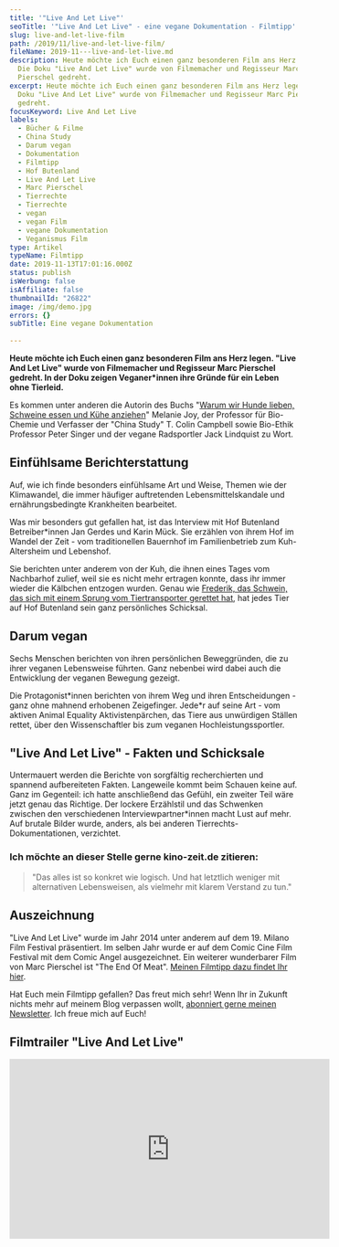 ```yaml
---
title: '"Live And Let Live"'
seoTitle: '"Live And Let Live" - eine vegane Dokumentation - Filmtipp'
slug: live-and-let-live-film
path: /2019/11/live-and-let-live-film/
fileName: 2019-11---live-and-let-live.md
description: Heute möchte ich Euch einen ganz besonderen Film ans Herz legen.
  Die Doku "Live And Let Live" wurde von Filmemacher und Regisseur Marc
  Pierschel gedreht.
excerpt: Heute möchte ich Euch einen ganz besonderen Film ans Herz legen. Die
  Doku "Live And Let Live" wurde von Filmemacher und Regisseur Marc Pierschel
  gedreht.
focusKeyword: Live And Let Live
labels:
  - Bücher & Filme
  - China Study
  - Darum vegan
  - Dokumentation
  - Filmtipp
  - Hof Butenland
  - Live And Let Live
  - Marc Pierschel
  - Tierrechte
  - Tierrechte
  - vegan
  - vegan Film
  - vegane Dokumentation
  - Veganismus Film
type: Artikel
typeName: Filmtipp
date: 2019-11-13T17:01:16.000Z
status: publish
isWerbung: false
isAffiliate: false
thumbnailId: "26822"
image: /img/demo.jpg
errors: {}
subTitle: Eine vegane Dokumentation
  
---
```


**Heute möchte ich Euch einen ganz besonderen Film ans Herz legen. "Live And Let
Live" wurde von Filmemacher und Regisseur Marc Pierschel gedreht. In der Doku
zeigen Veganer\*innen ihre Gründe für ein Leben ohne Tierleid.**

Es kommen unter anderen die Autorin des Buchs
"[Warum wir Hunde lieben, Schweine essen und Kühe anziehen](/2019/03/warum-wir-hunde-lieben-schweine-essen-und-kuehe-anziehen/)"
Melanie Joy, der Professor für Bio-Chemie und Verfasser der "China Study" T.
Colin Campbell sowie Bio-Ethik Professor Peter Singer und der vegane Radsportler
Jack Lindquist zu Wort.

## Einfühlsame Berichterstattung

Auf, wie ich finde besonders einfühlsame Art und Weise, Themen wie der
Klimawandel, die immer häufiger auftretenden Lebensmittelskandale und
ernährungsbedingte Krankheiten bearbeitet.

Was mir besonders gut gefallen hat, ist das Interview mit Hof Butenland
Betreiber\*innen Jan Gerdes und Karin Mück. Sie erzählen von ihrem Hof im Wandel
der Zeit - vom traditionellen Bauernhof im Familienbetrieb zum Kuh-Altersheim
und Lebenshof.

Sie berichten unter anderem von der Kuh, die ihnen eines Tages vom Nachbarhof
zulief, weil sie es nicht mehr ertragen konnte, dass ihr immer wieder die
Kälbchen entzogen wurden. Genau wie
[Frederik, das Schwein, das sich mit einem Sprung vom Tiertransporter gerettet hat](/2019/08/das-gluecksferkel-von-hof-butenland/),
hat jedes Tier auf Hof Butenland sein ganz persönliches Schicksal.

## Darum vegan

Sechs Menschen berichten von ihren persönlichen Beweggründen, die zu ihrer
veganen Lebensweise führten. Ganz nebenbei wird dabei auch die Entwicklung der
veganen Bewegung gezeigt.

Die Protagonist\*innen berichten von ihrem Weg und ihren Entscheidungen - ganz
ohne mahnend erhobenen Zeigefinger. Jede\*r auf seine Art - vom aktiven Animal
Equality Aktivistenpärchen, das Tiere aus unwürdigen Ställen rettet, über den
Wissenschaftler bis zum veganen Hochleistungssportler.

## "Live And Let Live" - Fakten und Schicksale

Untermauert werden die Berichte von sorgfältig recherchierten und spannend
aufbereiteten Fakten. Langeweile kommt beim Schauen keine auf. Ganz im
Gegenteil: ich hatte anschließend das Gefühl, ein zweiter Teil wäre jetzt genau
das Richtige. Der lockere Erzählstil und das Schwenken zwischen den
verschiedenen Interviewpartner\*innen macht Lust auf mehr. Auf brutale Bilder
wurde, anders, als bei anderen Tierrechts-Dokumentationen, verzichtet.

### Ich möchte an dieser Stelle gerne kino-zeit.de zitieren:

> "Das alles ist so konkret wie logisch. Und hat letztlich weniger mit
> alternativen Lebensweisen, als vielmehr mit klarem Verstand zu tun."

## Auszeichnung

"Live And Let Live" wurde im Jahr 2014 unter anderem auf dem 19. Milano Film
Festival präsentiert. Im selben Jahr wurde er auf dem Comic Cine Film Festival
mit dem Comic Angel ausgezeichnet. Ein weiterer wunderbarer Film von Marc
Pierschel ist "The End Of Meat".
[Meinen Filmtipp dazu findet Ihr hier](/2020/02/the-end-of-meat/).

Hat Euch mein Filmtipp gefallen? Das freut mich sehr! Wenn Ihr in Zukunft nichts
mehr auf meinem Blog verpassen wollt,
[abonniert gerne meinen Newsletter](#newsletter). Ich freue mich auf Euch!

## Filmtrailer "Live And Let Live"

<iframe src="https://www.youtube.com/embed/We5zOxfp7S0" width="560" height="315" frameborder="0" allowfullscreen="allowfullscreen" data-mce-fragment="1"></iframe>

  